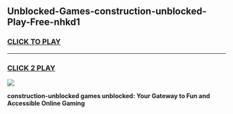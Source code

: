 
## Unblocked-Games-construction-unblocked-Play-Free-nhkd1
<h3>
<a href="https://premium76.site?title=construction-unblocked&ref=20M">CLICK TO PLAY</a></h3>
<hr>

<h3>
<a href="https://premium76.site?title=construction-unblocked&ref=20M">CLICK 2 PLAY</a>
  
</h3>

<a href="https://premium76.site?title=construction-unblocked&ref=19M"><img src="https://clearcache.store/games.png"></a>


**construction-unblocked games unblocked: Your Gateway to Fun and Accessible Online Gaming**

